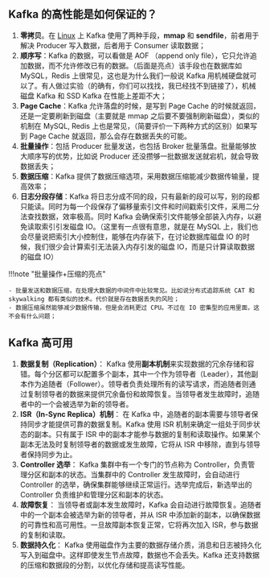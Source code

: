 ## Kafka 的高性能是如何保证的？

1. **零拷贝**。在 <u>Linux</u> 上 Kafka 使用了两种手段，**mmap** 和 **sendfile**，前者用于解决 Producer 写入数据，后者用于 Consumer 读取数据；
2. **顺序写**：Kafka 的数据，可以看做是 AOF （append only file），它只允许追加数据，而不允许修改已有的数据。（后面是亮点）该手段也在数据库如 MySQL，Redis 上很常见，这也是为什么我们一般说 Kafka 用机械硬盘就可以了。有人做过实验（的确有，你们可以找找，我已经找不到链接了），机械磁盘 Kafka 和 SSD Kafka 在性能上差距不大；
3. **Page Cache**：Kafka 允许落盘的时候，是写到 Page Cache 的时候就返回，还是一定要刷新到磁盘（主要就是 mmap 之后要不要强制刷新磁盘），类似的机制在 MySQL, Redis 上也是常见，（简要评价一下两种方式的区别）如果写到 Page Cache 就返回，那么会存在数据丢失的可能。
4. **批量操作**：包括 Producer 批量发送，也包括 Broker 批量落盘。批量能够放大顺序写的优势，比如说 Producer 还没攒够一批数据发送就宕机，就会导致数据丢失；
5. **数据压缩**：Kafka 提供了数据压缩选项，采用数据压缩能减少数据传输量，提高效率；
6. **日志分段存储**：Kafka 将日志分成不同的段，只有最新的段可以写，别的段都只能读。同时为每一个段保存了偏移量索引文件和时间戳索引文件，采用二分法查找数据，效率极高。同时 Kafka 会确保索引文件能够全部装入内存，以避免读取索引引发磁盘 IO。（这里有一点很有意思，就是在 MySQL 上，我们也会尽量说把索引大小控制住，能够在内存装下，在讨论数据库磁盘 IO 的时候，我们很少会计算索引无法装入内存引发的磁盘 IO，而是只计算读取数据的磁盘 IO）

!!!note "批量操作+压缩的亮点"

    - 批量发送和数据压缩，在处理大数据的中间件中比较常见。比如说分布式追踪系统 CAT 和 skywalking 都有类似的技术。代价就是存在数据丢失的风险；
    - 数据压缩虽然能够减少数据传输，但是会消耗更过 CPU。不过在 IO 密集型的应用里面，这不会有什么问题；

## Kafka 高可用

1. **数据复制（Replication）**： Kafka 使用**副本机制**来实现数据的冗余存储和容错。每个分区都可以配置多个副本，其中一个作为领导者（Leader），其他副本作为追随者（Follower）。领导者负责处理所有的读写请求，而追随者则通过复制领导者的数据来提供冗余备份和故障恢复。当领导者发生故障时，追随者中的一个会被选举为新的领导者。
2. **ISR（In-Sync Replica）机制**： 在 Kafka 中，追随者的副本需要与领导者保持同步才能提供可靠的数据复制。Kafka 使用 ISR 机制来确定一组处于同步状态的副本。只有属于 ISR 中的副本才能参与数据的复制和读取操作。如果某个副本无法及时复制领导者的数据或发生故障，它将从 ISR 中移除，直到与领导者保持同步为止。
3. **Controller 选举**： Kafka 集群中有一个专门的节点称为 Controller，负责管理分区和副本的状态。当集群中的 Controller 发生故障时，会自动进行 Controller 的选举，确保集群能够继续正常运行。选举完成后，新选举出的 Controller 负责维护和管理分区和副本的状态。
4. **故障恢复**： 当领导者或副本发生故障时，Kafka 会自动进行故障恢复。追随者中的一个副本会被选举为新的领导者，并从 ISR 中添加新的副本，以确保数据的可靠性和高可用性。一旦故障副本恢复正常，它将再次加入 ISR，参与数据的复制和读取。
5. **数据持久化**： Kafka 使用磁盘作为主要的数据存储介质，消息和日志被持久化写入到磁盘中。这样即使发生节点故障，数据也不会丢失。Kafka 还支持数据的压缩和数据段的分割，以优化存储和提高读写性能。
